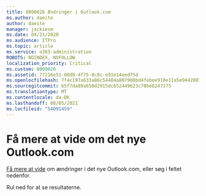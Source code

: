 ```yaml
---
title: 8000026 Ændringer i Outlook.com
ms.author: daeite
author: daeite
manager: jackiesm
ms.date: 04/21/2020
ms.audience: ITPro
ms.topic: article
ms.service: o365-administration
ROBOTS: NOINDEX, NOFOLLOW
localization_priority: Critical
ms.custom: 8000026
ms.assetid: 77216e51-08d8-4f75-8c8c-e91e14eed75d
ms.openlocfilehash: 7f4c197a633a86c54484a807980bd4febee910e11a5e9442807f8da3a4340c04
ms.sourcegitcommit: b5f7da89a650d2915dc652449623c78be6247175
ms.translationtype: MT
ms.contentlocale: da-DK
ms.lasthandoff: 08/05/2021
ms.locfileid: "54091459"
---
```

# <a name="learn-about-the-new-outlookcom"></a>Få mere at vide om det nye Outlook.com

[Få mere at vide](https://go.microsoft.com/fwlink/?linkid=2039724&amp;clcid=0x409) om ændringer i det nye Outlook.com, eller søg i feltet nedenfor. 
  
Rul ned for at se resultaterne.
  

